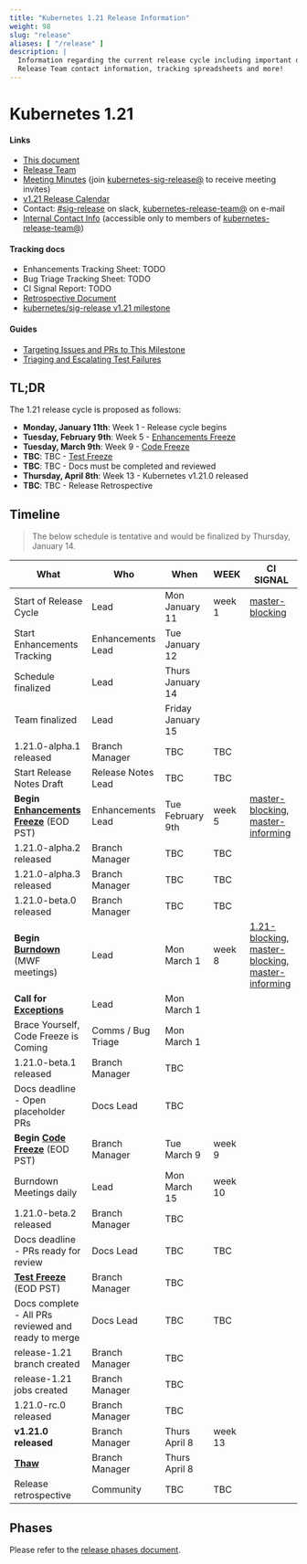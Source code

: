 ```yaml
---
title: "Kubernetes 1.21 Release Information"
weight: 98
slug: "release"
aliases: [ "/release" ]
description: |
  Information regarding the current release cycle including important dates,
  Release Team contact information, tracking spreadsheets and more!
---
```


# Kubernetes 1.21

#### Links

* [This document](https://git.k8s.io/sig-release/releases/release-1.21/README.md)
* [Release Team](https://github.com/kubernetes/sig-release/blob/master/releases/release-1.21/release-team.md)
* [Meeting Minutes](http://bit.ly/k8s121-releasemtg) (join [kubernetes-sig-release@] to receive meeting invites)
* [v1.21 Release Calendar][k8s121-calendar]
* Contact: [#sig-release] on slack, [kubernetes-release-team@] on e-mail
* [Internal Contact Info][Internal Contact Info] (accessible only to members of [kubernetes-release-team@])

#### Tracking docs

* Enhancements Tracking Sheet: TODO
* Bug Triage Tracking Sheet: TODO
* CI Signal Report: TODO
* [Retrospective Document][Retrospective Document]
* [kubernetes/sig-release v1.21 milestone](https://github.com/kubernetes/kubernetes/milestone/49)

#### Guides

* [Targeting Issues and PRs to This Milestone](https://git.k8s.io/community/contributors/devel/sig-release/release.md)
* [Triaging and Escalating Test Failures](https://git.k8s.io/community/contributors/devel/sig-testing/testing.md#troubleshooting-a-failure)

## TL;DR

The 1.21 release cycle is proposed as follows:

- **Monday, January 11th**: Week 1 - Release cycle begins
- **Tuesday, February 9th**: Week 5 - [Enhancements Freeze](../release_phases.md#enhancements-freeze)
- **Tuesday, March 9th**: Week 9 - [Code Freeze](../release_phases.md#code-freeze)
- **TBC**: TBC - [Test Freeze](../release_phases.md#test-freeze)
- **TBC**: TBC - Docs must be completed and reviewed
- **Thursday, April 8th**: Week 13 - Kubernetes v1.21.0 released
- **TBC**: TBC - Release Retrospective

## Timeline

> The below schedule is tentative and would be finalized by Thursday, January 14.

| **What** | **Who** | **When** | **WEEK** | **CI SIGNAL** |
|---|---|---|---|---|
| Start of Release Cycle | Lead | Mon January 11 | week 1 | [master-blocking] |
| Start Enhancements Tracking | Enhancements Lead | Tue January 12 | | |
| Schedule finalized | Lead | Thurs January 14 | | |
| Team finalized | Lead | Friday January 15 |  | |
| 1.21.0-alpha.1 released | Branch Manager | TBC | TBC | |
| Start Release Notes Draft | Release Notes Lead | TBC | TBC | |
| **Begin [Enhancements Freeze]** (EOD PST) | Enhancements Lead | Tue February 9th | week 5 | [master-blocking], [master-informing] |
| 1.21.0-alpha.2 released | Branch Manager | TBC | TBC | |
| 1.21.0-alpha.3 released | Branch Manager | TBC | TBC | |
| 1.21.0-beta.0 released | Branch Manager | TBC | TBC | |
| **Begin [Burndown]** (MWF meetings) | Lead | Mon March 1 | week 8 | [1.21-blocking], [master-blocking], [master-informing] |
| **Call for [Exceptions][Exception]** | Lead | Mon March 1 | | |
| Brace Yourself, Code Freeze is Coming | Comms / Bug Triage | Mon March 1 | | |
| 1.21.0-beta.1 released | Branch Manager | TBC | | |
| Docs deadline - Open placeholder PRs | Docs Lead | TBC | | |
| **Begin [Code Freeze]** (EOD PST) | Branch Manager | Tue March 9 | week 9 | |
| Burndown Meetings daily| Lead | Mon March 15 | week 10 | |
| 1.21.0-beta.2 released | Branch Manager | TBC | | |
| Docs deadline - PRs ready for review | Docs Lead | TBC | TBC | |
| **[Test Freeze]** (EOD PST) | Branch Manager | TBC | |
| Docs complete - All PRs reviewed and ready to merge | Docs Lead | TBC | TBC | |
| release-1.21 branch created | Branch Manager | TBC | | |
| release-1.21 jobs created | Branch Manager | TBC | | |
| 1.21.0-rc.0 released | Branch Manager | TBC | | |
| **v1.21.0 released** | Branch Manager | Thurs April 8 | week 13 | |
| **[Thaw]** | Branch Manager | Thurs April 8 | | |
| Release retrospective | Community | TBC | TBC | |

## Phases

Please refer to the [release phases document](../release_phases.md).

[k8s121-calendar]: https://bit.ly/k8s-release-cal
[Internal Contact Info]: http://bit.ly/k8s121-contacts
[Retrospective Document]: http://bit.ly/k8s121-retro

[Enhancements Freeze]: ../release_phases.md#enhancements-freeze
[Burndown]: ../release_phases.md#burndown
[Code Freeze]: ../release_phases.md#code-freeze
[Exception]: ../release_phases.md#exceptions
[Thaw]: ../release_phases.md#thaw
[Test Freeze]: ../release_phases.md#test-freeze

[kubernetes-release-team@]: https://groups.google.com/a/kubernetes.io/g/release-team
[kubernetes-sig-release@]: https://groups.google.com/forum/#!forum/kubernetes-sig-release
[#sig-release]: https://kubernetes.slack.com/messages/sig-release/
[kubernetes-release-calendar]: https://bit.ly/k8s-release-cal
[kubernetes/kubernetes]: https://github.com/kubernetes/kubernetes

[master-blocking]: https://testgrid.k8s.io/sig-release-master-blocking#Summary
[master-informing]: https://testgrid.k8s.io/sig-release-master-informing#Summary
[1.21-blocking]: https://testgrid.k8s.io/sig-release-1.21-blocking#Summary

[exception requests]: ../EXCEPTIONS.md
[release phases document]: ../release_phases.md
